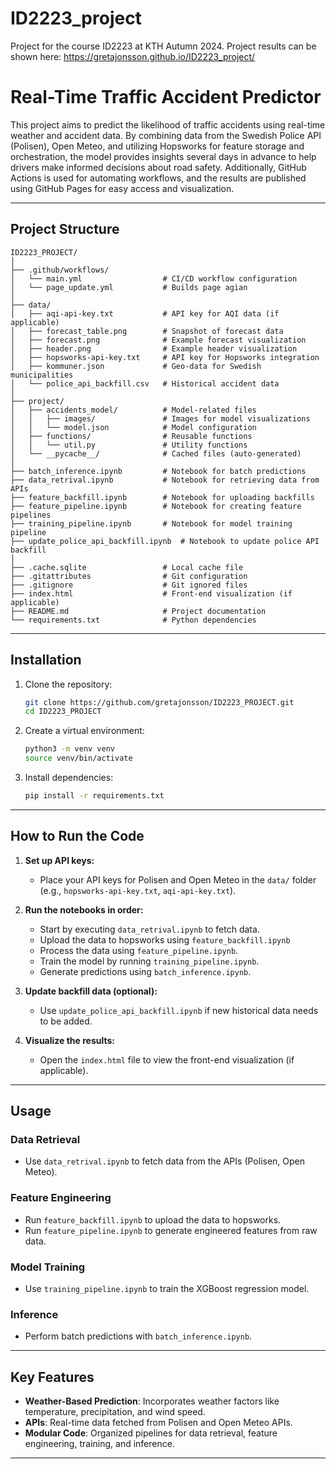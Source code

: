 # ID2223_project
Project for the course ID2223 at KTH Autumn 2024. Project results can be shown here:
https://gretajonsson.github.io/ID2223_project/

# Real-Time Traffic Accident Predictor

This project aims to predict the likelihood of traffic accidents using real-time weather and accident data. By combining data from the Swedish Police API (Polisen), Open Meteo, and utilizing Hopsworks for feature storage and orchestration, the model provides insights several days in advance to help drivers make informed decisions about road safety. Additionally, GitHub Actions is used for automating workflows, and the results are published using GitHub Pages for easy access and visualization.

---

## Project Structure

```
ID2223_PROJECT/
│
├── .github/workflows/
│   └── main.yml                  # CI/CD workflow configuration
│   └── page_update.yml           # Builds page agian
│
├── data/
│   ├── aqi-api-key.txt           # API key for AQI data (if applicable)
│   ├── forecast_table.png        # Snapshot of forecast data
│   ├── forecast.png              # Example forecast visualization
│   ├── header.png                # Example header visualization
│   ├── hopsworks-api-key.txt     # API key for Hopsworks integration
│   ├── kommuner.json             # Geo-data for Swedish municipalities
│   └── police_api_backfill.csv   # Historical accident data
│
├── project/
│   ├── accidents_model/          # Model-related files
│   │   ├── images/               # Images for model visualizations
│   │   └── model.json            # Model configuration
│   ├── functions/                # Reusable functions
│   │   └── util.py               # Utility functions
│   └── __pycache__/              # Cached files (auto-generated)
│
├── batch_inference.ipynb         # Notebook for batch predictions
├── data_retrival.ipynb           # Notebook for retrieving data from APIs
├── feature_backfill.ipynb        # Notebook for uploading backfills
├── feature_pipeline.ipynb        # Notebook for creating feature pipelines
├── training_pipeline.ipynb       # Notebook for model training pipeline
├── update_police_api_backfill.ipynb  # Notebook to update police API backfill
│
├── .cache.sqlite                 # Local cache file
├── .gitattributes                # Git configuration
├── .gitignore                    # Git ignored files
├── index.html                    # Front-end visualization (if applicable)
├── README.md                     # Project documentation
└── requirements.txt              # Python dependencies
```

---

## Installation

1. Clone the repository:
   ```bash
   git clone https://github.com/gretajonsson/ID2223_PROJECT.git
   cd ID2223_PROJECT
   ```

2. Create a virtual environment:
   ```bash
   python3 -m venv venv
   source venv/bin/activate 
   ```

3. Install dependencies:
   ```bash
   pip install -r requirements.txt
   ```

---

## How to Run the Code

1. **Set up API keys:**
   - Place your API keys for Polisen and Open Meteo in the `data/` folder (e.g., `hopsworks-api-key.txt`, `aqi-api-key.txt`).

2. **Run the notebooks in order:**
   - Start by executing `data_retrival.ipynb` to fetch data.
   - Upload the data to hopsworks using `feature_backfill.ipynb`
   - Process the data using `feature_pipeline.ipynb`.
   - Train the model by running `training_pipeline.ipynb`.
   - Generate predictions using `batch_inference.ipynb`.

3. **Update backfill data (optional):**
   - Use `update_police_api_backfill.ipynb` if new historical data needs to be added.

4. **Visualize the results:**
   - Open the `index.html` file to view the front-end visualization (if applicable).

---

## Usage

### Data Retrieval
- Use `data_retrival.ipynb` to fetch data from the APIs (Polisen, Open Meteo).

### Feature Engineering
- Run `feature_backfill.ipynb` to upload the data to hopsworks.
- Run `feature_pipeline.ipynb` to generate engineered features from raw data.

### Model Training
- Use `training_pipeline.ipynb` to train the XGBoost regression model.

### Inference
- Perform batch predictions with `batch_inference.ipynb`.

---

## Key Features

- **Weather-Based Prediction**: Incorporates weather factors like temperature, precipitation, and wind speed.
- **APIs**: Real-time data fetched from Polisen and Open Meteo APIs.
- **Modular Code**: Organized pipelines for data retrieval, feature engineering, training, and inference.

---